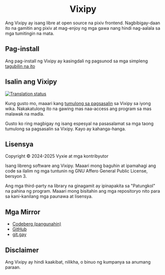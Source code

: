 <div align="center">

# Vixipy

</div>

Ang Vixipy ay isang libre at open source na pixiv frontend. Nagbibigay-daan ito
na gamitin ang pixiv at mag-enjoy ng mga gawa nang hindi nag-aalala sa mga
tumitingin na mata.

## Pag-install
Ang pag-install ng Vixipy ay kasingdali ng pagsunod sa mga simpleng [tagubilin
na ito](./doc/INSTALL.md)

## Isalin ang Vixipy
<a href="https://translate.codeberg.org/engage/vixipy/">
<img src="https://translate.codeberg.org/widget/vixipy/user-interface/multi-auto.svg" alt="Translation status" />
</a>

Kung gusto mo, maaari kang [tumulong sa
pagsasalin](https://translate.codeberg.org/engage/vixipy/) sa Vixipy sa iyong
wika. Nakakatulong ito na gawing mas naa-access ang program sa mas malawak na
madla.

Gusto ko ring magbigay ng isang espesyal na pasasalamat sa mga taong tumulong sa
pagsasalin sa Vixipy. Kayo ay kahanga-hanga.

## Lisensya
Copyright © 2024-2025 Vyxie at mga kontribyutor

Isang libreng software ang Vixipy. Maaari mong baguhin at ipamahagi ang code sa
ilalim ng mga tuntunin ng GNU Affero General Public License, bersyon 3.

Ang mga third-party na library na ginagamit ay ipinapakita sa "Patungkol" na
pahina ng program. Maaari mong bisitahin ang mga repositoryo nito para sa
kani-kanilang mga paunawa at lisensya.

## Mga Mirror
* [Codeberg (pangunahin)](https://codeberg.org/vixipy/Vixipy)
* [GitHub](https://github.com/searinminecraft/vixipy)
* [git.gay](https://git.gay/vixipy/vixipy)

## Disclaimer
Ang Vixipy ay hindi kaakibat, nilikha, o binuo ng kumpanya sa anumang paraan.
